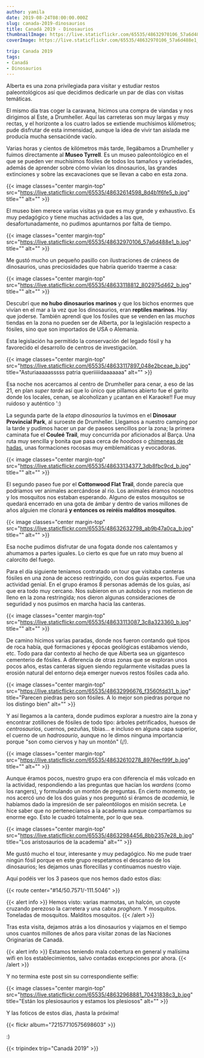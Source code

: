 ```yaml
---
author: yamila
date: 2019-08-24T08:00:00.000Z
slug: canada-2019-dinosaurios
title: Canadá 2019 - Dinosaurios
thumbnailImage: https://live.staticflickr.com/65535/48632970106_57a6d488e1_z.jpg
coverImage: https://live.staticflickr.com/65535/48632970106_57a6d488e1_b.jpg

trip: Canada 2019
tags:
- Canadá
- Dinosaurios
---
```


Alberta es una zona privilegiada para visitar y estudiar restos paleontológicos así que decidimos dedicarle un par de días con visitas temáticas.

<!--more-->

El mismo día tras coger la caravana, hicimos una compra de viandas y nos dirigimos al Este, a Drumheller. Aquí las carreteras son muy largas y muy rectas, y el horizonte a los cuatro lados se extiende muchísimos kilómetros; pude disfrutar de esta inmensidad, aunque la idea de vivir tan aislada me producía mucha sensaciónde vacío.

Varias horas y cientos de kilómetros más tarde, llegábamos a Drumheller y fuimos directamente al **Museo Tyrrell**. Es un museo paleontológico en el que se pueden ver muchísimos fósiles de todos los tamaños y variedades, además de aprender sobre cómo vivían los dinosaurios, las grandes extinciones y sobre las excavaciones que se llevan a cabo en esta zona.

{{< image classes="center margin-top" src="https://live.staticflickr.com/65535/48632614598_8d4b1f6fe5_b.jpg" title="" alt="" >}}

El museo bien merece varias visitas ya que es muy grande y exhaustivo. Es muy pedagógico y tiene muchas actividades a las que, desafortunadamente, no pudimos apuntarnos por falta de tiempo.

{{< image classes="center margin-top" src="https://live.staticflickr.com/65535/48632970106_57a6d488e1_b.jpg" title="" alt="" >}}

Me gustó mucho un pequeño pasillo con ilustraciones de cráneos de dinosaurios, unas preciosidades que habría querido traerme a casa:

{{< image classes="center margin-top" src="https://live.staticflickr.com/65535/48633118812_802975d462_b.jpg" title="" alt="" >}}

Descubrí que **no hubo dinosaurios marinos** y que los bichos enormes que vivían en el mar a la vez que los dinosaurios, eran **reptiles marinos**. Hay que joderse. También aprendí que los fósiles que se venden en las *muchas* tiendas en la zona no pueden ser de Alberta, por la legislación respecto a fósiles, sino que son importados de USA o Alemania.

Esta legislación ha permitido la conservación del legado fósil y ha favorecido el desarrollo de centros de investigación.

{{< image classes="center margin-top" src="https://live.staticflickr.com/65535/48633117897_048e2bceae_b.jpg" title="Asturiaaaaasssss patria queriiiiidaaaaaaa" alt="" >}}

Esa noche nos acercamos al centro de Drumheller para cenar, a eso de las 21, en plan *super tarde* así que lo único que pillamos abierto fue el garito donde los locales, cenan, se alcoholizan y ¡¡cantan en el Karaoke!! Fue muy ruidoso y auténtico ':)

La segunda parte de la *etapa dinosaurios* la tuvimos en el **Dinosaur Provincial Park**, al suroeste de Drumheller. Llegamos a nuestro camping por la tarde y pudimos hacer un par de paseos sencillos por la zona; la primera caminata fue el **Couleé Trail**, muy concurrida por aficionados al Barça. Una ruta muy sencilla y bonita que pasa cerca de *hoodoos* o <a href="https://es.m.wikipedia.org/wiki/Chimenea_de_hadas" target="_blank">chimeneas de hadas</a>, unas formaciones rocosas muy emblemáticas y evocadoras.

{{< image classes="center margin-top" src="https://live.staticflickr.com/65535/48633134377_3db8fbc9cd_b.jpg" title="" alt="" >}}

El segundo paseo fue por el **Cottonwood Flat Trail**, donde parecía que podríamos ver animales acercándose al río. Los animales éramos nosotros y los mosquitos nos estaban esperando. Alguno de estos mosquitos se quedará encerrado en una gota de ámbar y dentro de varios millones de años alguien me clonará **y entonces os reiréis malditos mosquitos**.

{{< image classes="center margin-top" src="https://live.staticflickr.com/65535/48632632798_ab9b47a0ca_b.jpg" title="" alt="" >}}

Esa noche pudimos disfrutar de una fogata donde nos calentamos y ahumamos a partes iguales. Lo cierto es que fue un rato muy bueno al calorcito del fuego.

Para el día siguiente teníamos contratado un tour que visitaba canteras fósiles en una zona de acceso restringido, con dos guías expertos. Fue una actividad genial. En el grupo éramos 8 personas además de los guías, así que era todo muy cercano. Nos subieron en un autobús y nos metieron de lleno en la zona restringida; nos dieron algunas consideraciones de seguridad y nos pusimos en marcha hacia las canteras.

{{< image classes="center margin-top" src="https://live.staticflickr.com/65535/48633113087_3c8a323360_b.jpg" title="" alt="" >}}

De camino hicimos varias paradas, donde nos fueron contando qué tipos de roca había, qué formaciones y épocas geológicas estábamos viendo, etc. Todo para dar contexto al hecho de que Alberta sea un gigantesco cementerio de fósiles. A diferencia de otras zonas que se exploran unos pocos años, estas canteras siguen siendo regularmente visitadas pues la erosión natural del entorno deja emerger nuevos restos fósiles cada año.

{{< image classes="center margin-top" src="https://live.staticflickr.com/65535/48632996676_f3560fdd31_b.jpg" title="Parecen piedras pero son fósiles. A lo mejor son piedras porque no los distingo bien" alt="" >}}

Y así llegamos a la cantera, donde pudimos explorar a nuestro aire la zona y encontrar zotillones de fósiles de todo tipo: árboles petrificados, huesos de *centrosaurios*, cuernos, pezuñas, tibias... e incluso en alguna capa superior, el cuerno de un *hadrosaurio*, aunque no le dimos ninguna importancia porque "son como ciervos y hay un montón" (¡!).

{{< image classes="center margin-top" src="https://live.staticflickr.com/65535/48632610278_8976ecf99f_b.jpg" title="" alt="" >}}

Aunque éramos pocos, nuestro grupo era con diferencia el más volcado en la actividad, respondiendo a las preguntas que hacían los *wardens* (como los rangers), y formulando un montón de preguntas. En cierto momento, se nos acercó uno de los dos guías y nos preguntó si éramos de *academia*, le habíamos dado la impresión de ser paleontólogos en misión secreta. Le hice saber que no pertenecíamos a la academia aunque compartíamos su enorme ego. Esto le cuadró totalmente, por lo que sea.

{{< image classes="center margin-top" src="https://live.staticflickr.com/65535/48632984456_8bb2357e28_b.jpg" title="Los aristosaurios de la academia" alt="" >}}

Me gustó mucho el tour, interesante y muy pedagógico. No me pude traer ningún fósil porque en este grupo respetamos el descanso de los dinosaurios; les dejamos unas florecillas y continuamos nuestro viaje.

Aquí podéis ver los 3 paseos que nos hemos dado estos días:

{{< route center="#14/50.7571/-111.5046" >}}

{{< alert info >}}
Hemos visto: varias marmotas, un halcón, un coyote cruzando perezoso la carretera y una cabra *proghorn*. Y mosquitos. Toneladas de mosquitos. Malditos mosquitos.
{{< /alert >}}

Tras esta visita, dejamos atrás a los dinosaurios y viajamos en el tiempo unos cuantos millones de años para visitar zonas de las Naciones Originarias de Canadá.

{{< alert info >}}
Estamos teniendo mala cobertura en general y malísima wifi en los establecimientos, salvo contadas excepciones por ahora.
{{< /alert >}}

Y no termina este post sin su correspondiente selfie:

{{< image classes="center margin-top" src="https://live.staticflickr.com/65535/48632968881_70431838c3_b.jpg" title="Están los plesiosaurios y estamos los plesiosos" alt="" >}}

Y las foticos de estos días, ¡hasta la próxima!

{{< flickr album="72157710575698603" >}}

:)

{{< tripindex trip="Canadá 2019" >}}
